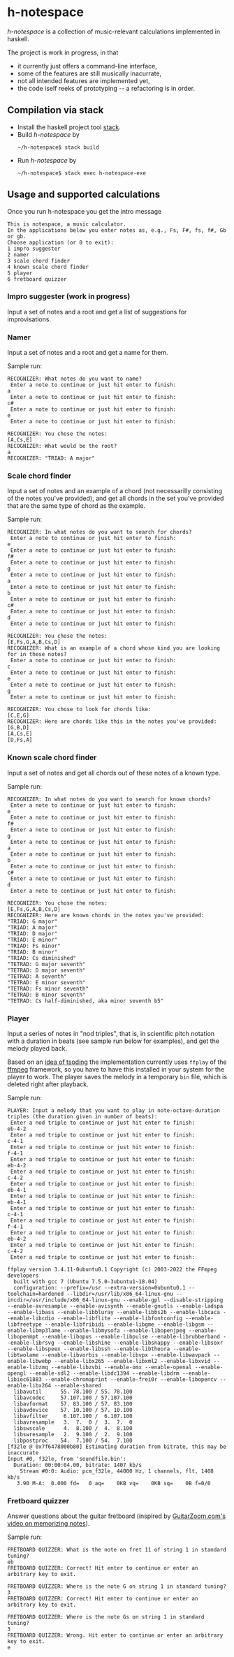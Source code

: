 # h-notespace

_h-notespace_ is a collection of music-relevant calculations implemented in haskell.

The project is work in progress, in that
- it currently just offers a command-line interface,
- some of the features are still musically inacurrate,
- not all intended features are implemented yet,
- the code iself reeks of prototyping -- a refactoring is in order.


## Compilation via stack

- Install the haskell project tool [stack](https://docs.haskellstack.org/en/stable/).
- Build _h-notespace_ by 
    ```shell
    ~/h-notespace$ stack build
    ```  
- Run _h-notespace_ by  
    ```shell
    ~/h-notespace$ stack exec h-notespace-exe
    ```  

## Usage and supported calculations

Once you run h-notespace you get the intro message
```
This is notespace, a music calculator.
In the applications below you enter notes as, e.g., Fs, F#, fs, f#, Gb or gb.
Choose application (or 0 to exit):
1 impro suggester
2 namer
3 scale chord finder
4 known scale chord finder
5 player
6 fretboard quizzer
```

### Impro suggester (work in progress)

Input a set of notes and a root and get a list of suggestions for improvisations.

### Namer

Input a set of notes and a root and get a name for them.

Sample run:
```
RECOGNIZER: What notes do you want to name?
 Enter a note to continue or just hit enter to finish:
a
 Enter a note to continue or just hit enter to finish:
c#
 Enter a note to continue or just hit enter to finish:
e
 Enter a note to continue or just hit enter to finish:

RECOGNIZER: You chose the notes:
[A,Cs,E]
RECOGNIZER: What would be the root?
a
RECOGNIZER: "TRIAD: A major"
```

### Scale chord finder

Input a set of notes and an example of a chord (not necessarilly consisting of the notes you've provided), and get all chords in the set you've provided that are the same type of chord as the example.

Sample run:
```
RECOGNIZER: In what notes do you want to search for chords?
 Enter a note to continue or just hit enter to finish:
e
 Enter a note to continue or just hit enter to finish:
f#
 Enter a note to continue or just hit enter to finish:
g
 Enter a note to continue or just hit enter to finish:
a
 Enter a note to continue or just hit enter to finish:
b
 Enter a note to continue or just hit enter to finish:
c#
 Enter a note to continue or just hit enter to finish:
d
 Enter a note to continue or just hit enter to finish:

RECOGNIZER: You chose the notes:
[E,Fs,G,A,B,Cs,D]
RECOGNIZER: What is an example of a chord whose kind you are looking for in these notes?
 Enter a note to continue or just hit enter to finish:
c
 Enter a note to continue or just hit enter to finish:
e
 Enter a note to continue or just hit enter to finish:
g
 Enter a note to continue or just hit enter to finish:

RECOGNIZER: You chose to look for chords like:
[C,E,G]
RECOGNIZER: Here are chords like this in the notes you've provided:
[G,B,D]
[A,Cs,E]
[D,Fs,A]
```

### Known scale chord finder

Input a set of notes and get all chords out of these notes of a known type.

Sample run:
```
RECOGNIZER: In what notes do you want to search for known chords?
 Enter a note to continue or just hit enter to finish:
e
 Enter a note to continue or just hit enter to finish:
f#
 Enter a note to continue or just hit enter to finish:
g
 Enter a note to continue or just hit enter to finish:
a
 Enter a note to continue or just hit enter to finish:
b
 Enter a note to continue or just hit enter to finish:
c#
 Enter a note to continue or just hit enter to finish:
d
 Enter a note to continue or just hit enter to finish:

RECOGNIZER: You chose the notes:
[E,Fs,G,A,B,Cs,D]
RECOGNIZER: Here are known chords in the notes you've provided:
"TRIAD: G major"
"TRIAD: A major"
"TRIAD: D major"
"TRIAD: E minor"
"TRIAD: Fs minor"
"TRIAD: B minor"
"TRIAD: Cs diminished"
"TETRAD: G major seventh"
"TETRAD: D major seventh"
"TETRAD: A seventh"
"TETRAD: E minor seventh"
"TETRAD: Fs minor seventh"
"TETRAD: B minor seventh"
"TETRAD: Cs half-diminished, aka minor seventh b5"
```

### Player

Input a series of notes in "nod triples", that is, in scientific pitch notation with a duration in beats (see sample run below for examples), and get the melody played back.

Based on an [idea of tsoding](https://github.com/tsoding/haskell-music/) the implementation currently uses `ffplay` of the [ffmpeg](https://ffmpeg.org/) framework, so you have to have this installed in your system for the player to work. The player saves the melody in a temporary `bin` file, which is deleted right after playback.

Sample run:
```
PLAYER: Input a melody that you want to play in note-octave-duration triples (the duration given in number of beats):
 Enter a nod triple to continue or just hit enter to finish:
eb-4-2
 Enter a nod triple to continue or just hit enter to finish:
c-4-1
 Enter a nod triple to continue or just hit enter to finish:
f-4-1
 Enter a nod triple to continue or just hit enter to finish:
eb-4-2
 Enter a nod triple to continue or just hit enter to finish:
c-4-2
 Enter a nod triple to continue or just hit enter to finish:
eb-4-1
 Enter a nod triple to continue or just hit enter to finish:
eb-4-1
 Enter a nod triple to continue or just hit enter to finish:
c-4-1
 Enter a nod triple to continue or just hit enter to finish:
f-4-1
 Enter a nod triple to continue or just hit enter to finish:
eb-4-2
 Enter a nod triple to continue or just hit enter to finish:
c-4-2
 Enter a nod triple to continue or just hit enter to finish:

ffplay version 3.4.11-0ubuntu0.1 Copyright (c) 2003-2022 the FFmpeg developers
  built with gcc 7 (Ubuntu 7.5.0-3ubuntu1~18.04)
  configuration: --prefix=/usr --extra-version=0ubuntu0.1 --toolchain=hardened --libdir=/usr/lib/x86_64-linux-gnu --incdir=/usr/include/x86_64-linux-gnu --enable-gpl --disable-stripping --enable-avresample --enable-avisynth --enable-gnutls --enable-ladspa --enable-libass --enable-libbluray --enable-libbs2b --enable-libcaca --enable-libcdio --enable-libflite --enable-libfontconfig --enable-libfreetype --enable-libfribidi --enable-libgme --enable-libgsm --enable-libmp3lame --enable-libmysofa --enable-libopenjpeg --enable-libopenmpt --enable-libopus --enable-libpulse --enable-librubberband --enable-librsvg --enable-libshine --enable-libsnappy --enable-libsoxr --enable-libspeex --enable-libssh --enable-libtheora --enable-libtwolame --enable-libvorbis --enable-libvpx --enable-libwavpack --enable-libwebp --enable-libx265 --enable-libxml2 --enable-libxvid --enable-libzmq --enable-libzvbi --enable-omx --enable-openal --enable-opengl --enable-sdl2 --enable-libdc1394 --enable-libdrm --enable-libiec61883 --enable-chromaprint --enable-frei0r --enable-libopencv --enable-libx264 --enable-shared
  libavutil      55. 78.100 / 55. 78.100
  libavcodec     57.107.100 / 57.107.100
  libavformat    57. 83.100 / 57. 83.100
  libavdevice    57. 10.100 / 57. 10.100
  libavfilter     6.107.100 /  6.107.100
  libavresample   3.  7.  0 /  3.  7.  0
  libswscale      4.  8.100 /  4.  8.100
  libswresample   2.  9.100 /  2.  9.100
  libpostproc    54.  7.100 / 54.  7.100
[f32le @ 0x7f6478000b80] Estimating duration from bitrate, this may be inaccurate
Input #0, f32le, from 'soundfile.bin':
  Duration: 00:00:04.00, bitrate: 1407 kb/s
    Stream #0:0: Audio: pcm_f32le, 44000 Hz, 1 channels, flt, 1408 kb/s
   3.90 M-A:  0.000 fd=   0 aq=    0KB vq=    0KB sq=    0B f=0/0
```

### Fretboard quizzer

Answer questions about the guitar fretboard (inspired by [GuitarZoom.com's video on memorizing notes](https://www.youtube.com/watch?v=b9pYEjZ4l48)).

Sample run:
```
FRETBOARD QUIZZER: What is the note on fret 11 of string 1 in standard tuning?
eb
FRETBOARD QUIZZER: Correct! Hit enter to continue or enter an arbitrary key to exit.

FRETBOARD QUIZZER: Where is the note G on string 1 in standard tuning?
3
FRETBOARD QUIZZER: Correct! Hit enter to continue or enter an arbitrary key to exit.

FRETBOARD QUIZZER: Where is the note Gs on string 1 in standard tuning?
3
FRETBOARD QUIZZER: Wrong. Hit enter to continue or enter an arbitrary key to exit.
e
```